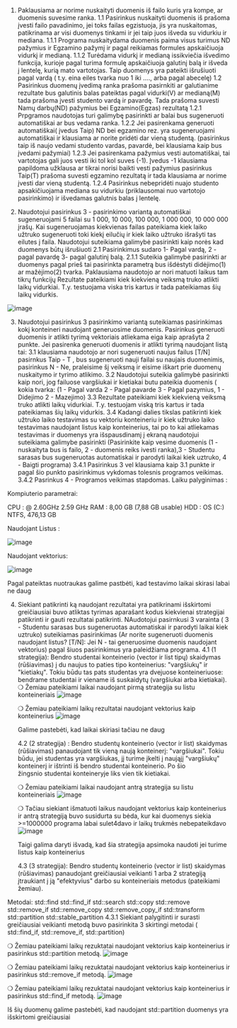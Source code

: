  1. Paklausiama ar norime nuskaityti duomenis iš failo kuris yra kompe, ar duomenis suvesime ranka.
   1.1 Pasirinkus nuskaityti duomenis iš prašoma įvesti failo pavadinimo, jei toks failas egzistuoja, jis yra nuskaitomas, patikrinama ar visi duomenys tinkami ir jei taip juos išveda su vidurkiu ir mediana.
     1.1.1 Programa nuskaitydama duomenis paima visus turimus ND pažymius ir Egzamino pažymį ir pagal reikiamas formules apskaičiuoja vidurkį ir medianą.
     1.1.2 Turėdama vidurkį ir medianą issikviečia išvedimo funkcija, kurioje pagal turima formulę apskaičiuoja galutinį balą ir išveda į lentelę, kurią mato vartotojas. Taip duomenys yra pateikti išrušiuoti pagal vardą ( t.y. eina eiles tvarka nuo 1 iki ...., arba pagal abecelę)
   1.2 Pasirinkus duomenų įvedimą ranka prašoma pasirnkiti ar galutianime rezultate bus galutinis balas pateiktas pagal vidurki(V) ar medianą(M) tada prašoma įvesti studento vardą ir pavardę. Tada prašoma suvesti Namų darbų(ND) pažymius bei Egzamino(Egzas)  rezultatą
     1.2.1 Prpgramos naudotojas turi galimybę pasirinkti ar balai bus sugeneruoti automatiškai ar bus vedama ranka.
     1.2.2 Jei pasirenkama generuoti automatiškai( įvedus Taip) ND bei egzamino rez. yra sugeneruojami automatiškai ir klausiama ar norite pridėti dar vieną studentą. (pasirinkus taip iš naujo vedami studento vardas, pavardė, bei klausiama kaip bus įvedami pažymiai)
     1.2.3 Jei pasirenkama pažymius vesti automatiškai, tai vartotojas gali juos vesti iki tol kol suves (-1). Įvedus -1 klausiama papildoma užklausa ar tikrai norisi baikti vesti pažymius pasirinkus Taip(T) prašoma suvesti egzamino rezultatą ir tada klausiama ar norime įvesti dar vieną studentą.
   1.2.4 Pasirinkus nebepridėti nuajo studento apsakičiuojama mediana su vidurkiu (priklausomai nuo vartotojo pasirinkimo) ir išvedamas galutnis balas į lentelę.
        
2. Naudotojui pasirinkus 3 - pasirinkimo variantą automatiškai sugeneruojami 5 failai su 1 000, 10 000, 100 000, 1 000 000, 10 000 000 įrašų. Kai sugeneruojamas kiekvienas failas pateikiama kiek laiko užtruko sugeneruoti toki kiekį eilučių ir kiek laiko užtruko išrašyti tas eilutes į faila.
Naudotojui suteikiama galimybė pasirinkti kaip norės kad duomenys būtų išrušiuoti
2.1 Pasirinkimus sudaro 1- Pagal vardą, 2 - pagal pavardę 3- pagal galutinį balą.
2.1.1 Suteikia galimybė pasirinkti ar duomenys pagal prieš tai pasirinkta parametrą bus išdėstyti didėjimo(1) ar mažėjimo(2) tvarka.
Paklausiama naudotojo ar nori matuoti laikus tam tikrų funkcijų
Rezultate pateikiami kiek kiekvieną veiksmą truko atlikti laikų vidurkiai. T.y. testuojama viska tris kartus ir tada pateikiamas šių laikų vidurkis.

![image](https://github.com/UgnePleseviciute/PirmaVersija/assets/145859423/83c95d2b-621d-4786-96cc-1803362ff210)

3. Naudotojui pasirinkus 3 pasirinkimo variantą suteikiamas pasirinkimas kokį konteineri naudojant generuosime duomenis. Pasirinkus generuoti duomenis ir atlikti tyrimą vektoriais atliekama eiga kaip aprašyta 2 punkte. Jei pasirenka generuoti duomenis ir atlikti tyrimą naudojant listą tai:
   3.1 klausiama naudotojo ar nori sugeneruoti naujus failus [T/N] pasirnkus Taip - T , bus sugeneruoti nauji failai su naujais duomenimis, pasirinkus N - Ne, praleisime šį veiksmą ir eisime iškart prie duomenų nuskaitymo ir tyrimo atlikimo.
   3.2 Naudotojui suteikia galimybė pasirinkti kaip nori, jog failuose vargšiukai ir kietiakai butu pateikia duomenis ( kokia tvarka: (1 - Pagal varda 2 - Pagal pavarde 3 - Pagal pazymius, 1 - Didejimo 2 - Mazejimo)
   3.3 Rezultate pateikiami kiek kiekvieną veiksmą truko atlikti laikų vidurkiai. T.y. testuojam viską tris kartus ir tada pateikiamas šių laikų vidurkis.
   3.4 Kadangi dalies tikslas patikrinti kiek užtruko laiko testavimas su vektoriu konteineriu ir kiek užtruko laiko testavimas naudojant listus kaip konteinerius, tai po to kai atliekamas testavimas ir duomenys yra išspausdinamį į ekraną naudotojui suteikiama galimybe pasirinkti (Pasirinkite kaip vesime duomenis (1 - nuskaityta bus is failo, 2 - duomenis reiks ivesti ranka),3 - Studentu sarasas bus sugeneruotas automatiskai ir parodyti laikai kiek uztruko, 4 - Baigti programa)
   3.4.1 Pasirinkus 3 vel klausiama kaip 3.1 punkte ir pagal šio punkto pasirinkimus vykdomas tolesnis programos veikimas.
   3.4.2 Pasrinkus 4 - Programos veikimas stapdomas.
Laiku palyginimas :

Kompiuterio parametrai:

CPU :  @ 2.60GHz   2.59 GHz
RAM : 8,00 GB (7,88 GB usable)
HDD : OS (C:) NTFS,  476,13 GB

Naudojant Listus :

![image](https://github.com/UgnePleseviciute/PirmaVersija/assets/145859423/08dd29d3-e259-4159-bb76-8ba32664e90d)


Naudojant vektorius: 

![image](https://github.com/UgnePleseviciute/PirmaVersija/assets/145859423/33f621af-fe47-414e-adb4-f564d94ee3f5)

Pagal pateiktas nuotraukas galime pastbėti, kad testavimo laikai skirasi labai ne daug

4. Siekiant patikrinti ką naudojant rezultatai yra patikrinami išskirtomi greičiausiai buvo atliktas tyrimas aparašant kodus kiekvienai strategijai patikrinti ir gauti rezultatai patikrinti. NAudotojui pasirnkusi 3 varainta ( 3 - Studentu sarasas bus sugeneruotas automatiskai ir parodyti laikai kiek uztruko) suteikiamas pasirinkimas (Ar norite sugeneruoti duomenis naudojant  listus? [T/N]: Jei N - tai generuosime duomenis naudojant vektorius) pagal šiuos pasirinkimus yra paleidžiama programa.
   4.1 (1 strategija): Bendro studentai konteinerio (vector ir list tipų) skaidymas (rūšiavimas) į du naujus to paties tipo konteinerius: "vargšiukų" ir "kietiakų". Tokiu būdu tas pats studentas yra dvejuose konteineriuose: bendrame studentai ir viename iš suskaidytų (vargšiukai arba kietiakai).
   ❍ Žemiau pateikiami laikai naudojant pirmą strategija su listu konteineriais
   ![image](https://github.com/UgnePleseviciute/PirmaVersija/assets/145859423/13b4f8cc-3414-49c1-b8af-c6ecd93db0b9)
   
   ❍ Žemiau pateikiami laikų rezultatai naudojant vektorius kaip konteinerius
   ![image](https://github.com/UgnePleseviciute/PirmaVersija/assets/145859423/bf30e6a5-c491-49e2-a65b-536ded6320fc)

   Galime pastebėti, kad laikai skiriasi tačiau ne daug

   4.2 (2 strategija) : Bendro studentų konteinerio (vector ir list) skaidymas (rūšiavimas) panaudojant tik vieną naują konteinerį: "vargšiukai". Tokiu būdu, jei studentas yra vargšiukas, jį turime įkelti į naująjį "vargšiukų" konteinerį ir ištrinti iš bendro studentai konteinerio. Po šio žingsnio studentai konteineryje liks vien tik kietiakai.

   ❍ Žemiau pateikiami laikai naudojant antrą strategija su listu konteineriais
   ![image](https://github.com/UgnePleseviciute/PirmaVersija/assets/145859423/ce6e41c9-8aad-452b-bb58-1cdf8bf54155)

   ❍ Tačiau siekiant išmatuoti laikus naudojant vektorius kaip konteinerius ir antrą strategiją buvo susidurta su bėda, kur kai duomenys siekia >=1000000 programa labai sulet4davo ir laikų trukmės nebepateikdavo
   ![image](https://github.com/UgnePleseviciute/PirmaVersija/assets/145859423/24c3236a-495a-4dbf-9416-490f1bef6d5f)

   Taigi galima daryti išvadą, kad šia strategija apsimoka naudoti jei turime listus kaip konteinerius

   4.3  (3 strategija): Bendro studentų konteinerio (vector ir list) skaidymas (rūšiavimas) panaudojant greičiausiai veikianti 1 arba 2 strategiją  įtraukiant į ją "efektyvius" darbo su konteineriais metodus (pateikiami žemiau).

  Metodai:
   std::find
   std::find_if
   std::search
   std::copy
   std::remove
   std::remove_if
   std::remove_copy
   std::remove_copy_if
   std::transform
   std::partition
   std::stable_partition
     4.3.1 Siekiant palygitinti ir surasti greičiausiai veikianti metodą buvo pasirinkita 3 skirtingi metodai (    std::find_if,    std::remove_if,    std::partition)

   ❍ Žemiau pateikiami laikų rezuktatai naudojant vektorius kaip konteinerius ir pasirinkus  std::partition metodą. 
   ![image](https://github.com/UgnePleseviciute/PirmaVersija/assets/145859423/4f38606d-1c2b-499d-bc3c-d11cec3112cb)

   ❍ Žemiau pateikiami laikų rezuktatai naudojant vektorius kaip konteinerius ir pasirinkus std::remove_if metodą. 
   ![image](https://github.com/UgnePleseviciute/PirmaVersija/assets/145859423/cfc75e40-9937-49a4-9b2c-1b1b15515805)

   ❍ Žemiau pateikiami laikų rezuktatai naudojant vektorius kaip konteinerius ir pasirinkus std::find_if metodą. 
   ![image](https://github.com/UgnePleseviciute/PirmaVersija/assets/145859423/3d50a443-a6f7-4ded-8aa6-932bb895f42c)


  Iš šių duomenų galime pastebėti, kad naudojant std::partition duomenys yra išskirtomi greičiausiai   



   
   

   


   





